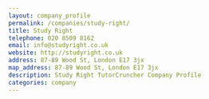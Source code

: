 ```yaml
---
layout: company_profile
permalink: /companies/study-right/
title: Study Right
telephone: 020 8509 8162
email: info@studyright.co.uk
website: http://studyright.co.uk
address: 87-89 Wood St, London E17 3jx
map_address: 87-89 Wood St, London E17 3jx
description: Study Right TutorCruncher Company Profile
categories: company
---
```


